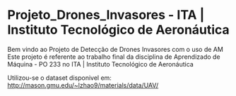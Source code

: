 # Projeto_Drones_Invasores - ITA | Instituto Tecnológico de Aeronáutica

Bem vindo ao Projeto de Detecção de Drones Invasores com o uso de AM
Este projeto é referente ao trabalho final da disciplina de Aprendizado de Máquina - PO 233 no ITA | Instituto Tecnológico de Aeronáutica

Utilizou-se o dataset disponivel em: http://mason.gmu.edu/~lzhao9/materials/data/UAV/

